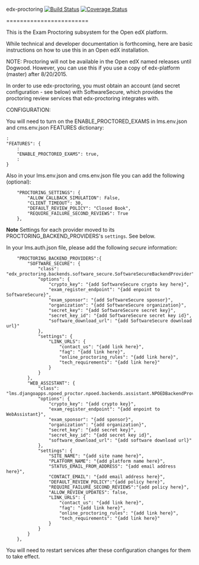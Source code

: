 edx-proctoring [![Build Status](https://travis-ci.org/edx/edx-proctoring.svg?branch=master)](https://travis-ci.org/edx/edx-proctoring) [![Coverage Status](https://coveralls.io/repos/edx/edx-proctoring/badge.svg?branch=master&service=github)](https://coveralls.io/github/edx/edx-proctoring?branch=master)

========================

This is the Exam Proctoring subsystem for the Open edX platform.


While technical and developer documentation is forthcoming, here are basic instructions on how to use this
in an Open edX installation.

NOTE: Proctoring will not be available in the Open edX named releases until Dogwood. However, you can use this if you use a copy of edx-platform (master) after 8/20/2015.

In order to use edx-proctoring, you must obtain an account (and secret configuration - see below) with SoftwareSecure, which provides the proctoring review services that edx-proctoring integrates with.


CONFIGURATION:

You will need to turn on the ENABLE_PROCTORED_EXAMS in lms.env.json and cms.env.json FEATURES dictionary:

```
:
"FEATURES": {
    :
    "ENABLE_PROCTORED_EXAMS": true,
    :
}
```

Also in your lms.env.json and cms.env.json file you can add the following (optional):

```
    "PROCTORING_SETTINGS": {
        "ALLOW_CALLBACK_SIMULATION": False,
        "CLIENT_TIMEOUT": 30,
        "DEFAULT_REVIEW_POLICY": "Closed Book",
        "REQUIRE_FAILURE_SECOND_REVIEWS": True
    },
```
**Note** Settings for each provider moved to its PROCTORING_BACKEND_PROVIDERS's `settings`. See below.

In your lms.auth.json file, please add the following *secure* information:

```
    "PROCTORING_BACKEND_PROVIDERS":{
        "SOFTWARE_SECURE": {
            "class": "edx_proctoring.backends.software_secure.SoftwareSecureBackendProvider",
            "options": {
                "crypto_key": "{add SoftwareSecure crypto key here}",
                "exam_register_endpoint": "{add enpoint to SoftwareSecure}",
                "exam_sponsor": "{add SoftwareSecure sponsor}",
                "organization": "{add SoftwareSecure organization}",
                "secret_key": "{add SoftwareSecure secret key}",
                "secret_key_id": "{add SoftwareSecure secret key id}",
                "software_download_url": "{add SoftwareSecure download url}"
            },
            "settings": {
                "LINK_URLS": {
                    "contact_us": "{add link here}",
                    "faq": "{add link here}",
                    "online_proctoring_rules": "{add link here}",
                    "tech_requirements": "{add link here}"
                }            
            }
        },
        "WEB_ASSISTANT": {
            "class": "lms.djangoapps.npoed_proctor.npoed.backends.assistant.NPOEDBackendProvider",
            "options": {
                "crypto_key": "{add crypto key}",
                "exam_register_endpoint": "{add enpoint to WebAssistant}",
                "exam_sponsor": "{add sponsor}",
                "organization": "{add organization}",
                "secret_key": "{add secret key}",
                "secret_key_id": "{add secret key id}",
                "software_download_url": "{add software download url}"
            },
            "settings": {
                "SITE_NAME": "{add site name here}",
                "PLATFORM_NAME": "{add platform name here}",
                "STATUS_EMAIL_FROM_ADDRESS": "{add email address here}",
                "CONTACT_EMAIL": "{add email address here}",
                "DEFAULT_REVIEW_POLICY":"{add policy here}",
                "REQUIRE_FAILURE_SECOND_REVIEWS":"{add policy here}",
                "ALLOW_REVIEW_UPDATES": false,
                "LINK_URLS": {
                    "contact_us": "{add link here}",
                    "faq": "{add link here}",
                    "online_proctoring_rules": "{add link here}",
                    "tech_requirements": "{add link here}"
                }            
            }            
        }
    },
```

You will need to restart services after these configuration changes for them to take effect.
